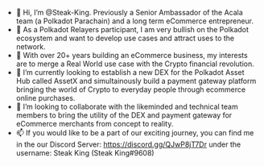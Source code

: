 - 👋 Hi, I’m @Steak-King. Previously a Senior Ambassador of the Acala team (a Polkadot Parachain) and a long term eCommerce entrepreneur.
- 👋 As a Polkadot Relayers participant, I am very bullish on the Polkadot ecosystem and want to develop use cases and attract uses to the network.
- 👀 With over 20+ years building an eCommerce business, my interests are to merge a Real World use case with the Crypto financial revolution.
- 🌱 I’m currently looking to establish a new DEX for the Polkadot Asset Hub called AssetX and simultainously build a payment gateway platform bringing the world of Crypto to everyday people through ecommerce online purchases.
- 💞️ I’m looking to collaborate with the likeminded and technical team members to bring the utility of the DEX and payment gateway for eCommerce merchants from concept to reality.
- 📫 If you would like to be a part of our exciting journey, you can find me in the our Discord Server: https://discord.gg/QJwP8jT7Dr under the username: Steak King (Steak King#9608)
